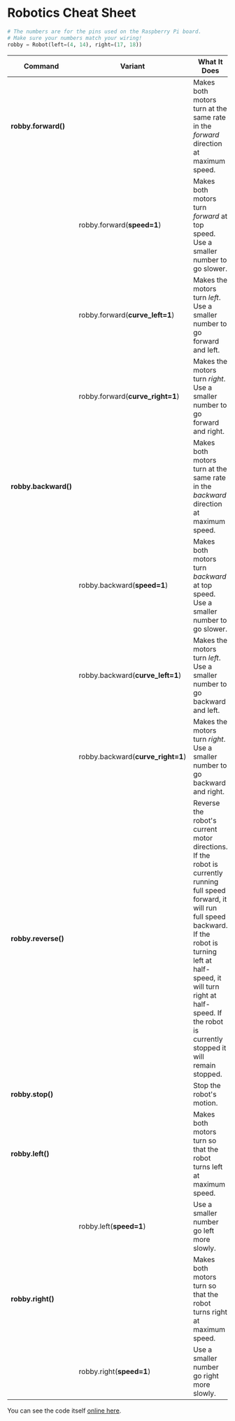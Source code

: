 # Robotics Cheat Sheet

```python
# The numbers are for the pins used on the Raspberry Pi board.
# Make sure your numbers match your wiring!
robby = Robot(left=(4, 14), right=(17, 18))
```

| Command | Variant | What It Does |
| --- | ---| --- |
| **robby.forward()** | | Makes both motors turn at the same rate in the _forward_ direction at maximum speed. |
| | robby.forward(**speed=1**) | Makes both motors turn _forward_ at top speed. Use a smaller number to go slower. |
| | robby.forward(**curve_left=1**) | Makes the motors turn _left_. Use a smaller number to go forward and left. |
| | robby.forward(**curve_right=1**) | Makes the motors turn _right_. Use a smaller number to go forward and right. |
| **robby.backward()** | | Makes both motors turn at the same rate in the _backward_ direction at maximum speed. |
| | robby.backward(**speed=1**) | Makes both motors turn _backward_ at top speed. Use a smaller number to go slower. |
| | robby.backward(**curve_left=1**) | Makes the motors turn _left_. Use a smaller number to go backward and left. |
| | robby.backward(**curve_right=1**) | Makes the motors turn _right_. Use a smaller number to go backward and right. |
| **robby.reverse()** | | Reverse the robot's current motor directions. If the robot is currently running full speed forward, it will run full speed backward. If the robot is turning left at half-speed, it will turn right at half-speed. If the robot is currently stopped it will remain stopped. |
| **robby.stop()** | | Stop the robot's motion. |
| **robby.left()** | | Makes both motors turn so that the robot turns left at maximum speed. |
| | robby.left(**speed=1**) | Use a smaller number go left more slowly. |
| **robby.right()** | | Makes both motors turn so that the robot turns right at maximum speed. |
| | robby.right(**speed=1**) | Use a smaller number go right more slowly. |

You can see the code itself [online here](https://github.com/gpiozero/gpiozero/blob/81f1d5d62564656cdc984e6b587bc046c579ae43/gpiozero/boards.py#L2083).